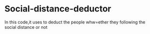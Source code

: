 # Social-distance-deductor
In this code,it uses to deduct the people  whw=ether they following the social distance or not 
